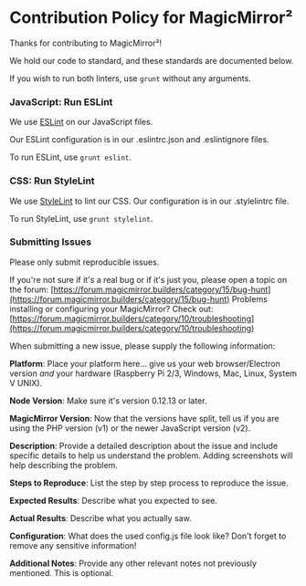 Contribution Policy for MagicMirror²
====================================

Thanks for contributing to MagicMirror²!

We hold our code to standard, and these standards are documented below.

If you wish to run both linters, use `grunt` without any arguments.

### JavaScript: Run ESLint

We use [ESLint](http://eslint.org) on our JavaScript files.

Our ESLint configuration is in our .eslintrc.json and .eslintignore files.

To run ESLint, use `grunt eslint`.

### CSS: Run StyleLint

We use [StyleLint](http://stylelint.io) to lint our CSS. Our configuration is in our .stylelintrc file.

To run StyleLint, use `grunt stylelint`.

### Submitting Issues

Please only submit reproducible issues.

If you're not sure if it's a real bug or if it's just you, please open a topic on the forum: [https://forum.magicmirror.builders/category/15/bug-hunt](https://forum.magicmirror.builders/category/15/bug-hunt)
Problems installing or configuring your MagicMirror? Check out: [https://forum.magicmirror.builders/category/10/troubleshooting](https://forum.magicmirror.builders/category/10/troubleshooting)

When submitting a new issue, please supply the following information:

**Platform**: Place your platform here... give us your web browser/Electron version *and* your hardware (Raspberry Pi 2/3, Windows, Mac, Linux, System V UNIX).

**Node Version**: Make sure it's version 0.12.13 or later.

**MagicMirror Version**: Now that the versions have split, tell us if you are using the PHP version (v1) or the newer JavaScript version (v2).

**Description**: Provide a detailed description about the issue and include specific details to help us understand the problem. Adding screenshots will help describing the problem.

**Steps to Reproduce**: List the step by step process to reproduce the issue.

**Expected Results**: Describe what you expected to see.

**Actual Results**: Describe what you actually saw.

**Configuration**: What does the used config.js file look like? Don't forget to remove any sensitive information!

**Additional Notes**: Provide any other relevant notes not previously mentioned. This is optional.

